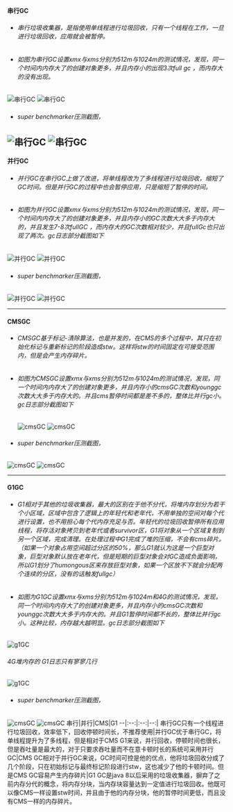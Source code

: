 #### 串行GC
- ###### 串行垃圾收集器，是指使用单线程进行垃圾回收，只有一个线程在工作，一旦进行垃圾回收，应用就会被暂停。
- ###### 如图为串行GC设置xmx与xms分别为512m与1024m的测试情况，发现，同一个时间内内存大了的创建对象更多，并且内存小的出现3次full gc ，而内存大的没有出现。
![串行GC](./images/SerialGC512.jpg)
![串行GC](./images/sgc.jpg)
- ###### super benchmarker压测截图，
![串行GC](./images/serial_sb.jpg)
![串行GC](./images/serial_sb_jv.jpg)
------------------------------------------
#### 并行GC
- ###### 并行GC在串行GC上做了改进，将单线程改为了多线程进行垃圾回收，缩短了GC时间。但是并行GC的过程中也会暂停应用，只是缩短了暂停的时间。
- ###### 如图为并行GC设置xmx与xms分别为512m与1024m的测试情况，发现，同一个时间内内存大了的创建对象更多，并且内存小的GC次数大大多于内存大的，并且发生7-8次fullGC ，而内存大的GC次数相对较少，并且fullGc也只出现了两次。gc日志部分截图如下
![并行GC](./images/cmsGC.jpg)
![并行GC](./images/pgc.jpg)
- ###### super benchmarker压测截图，
![并行GC](./images/parellel_sb.jpg)
![并行GC](./images/parell_sb_jv.png)

--------------------------------------
#### CMSGC
- ###### CMSGC基于标记-清除算法，也是并发的，在CMS的多个过程中，其只在初始化标记与重新标记的阶段造成stw。这样将stw的时间固定在可接受范围内，但是会产生内存碎片。
- ###### 如图为CMSGC设置xmx与xms分别为512m与1024m的测试情况，发现，同一个时间内内存大了的创建对象更多，并且内存小的cmsGC次数和younggc次数大大多于内存大的。并且cms暂停时间都是差不多的，整体比并行gc小。gc日志部分截图如下
  ![cmsGC](./images/cmsGC.jpg)
![cmsGC](./images/cmsparelle.jpg)
- ###### super benchmarker压测截图，
![cmsGC](./images/CMS_sb.jpg)
![cmsGC](./images/cms_sb_jv.jpg)

----------------------------------
#### G1GC
- ###### G1相对于其他的垃圾收集器，最大的区别在于他不分代，将堆内存划分为若干个小区域，区域中包含了逻辑上的年轻代和老年代，不用单独的空间对每个代进行设置，也不用担心每个代内存充足与否。年轻代的垃圾回收暂停所有应用线程，将存活对象拷贝到老年代或者survivor区，G1将对象从一个区域复制到另一个区域，完成清理。在处理过程中G1完成了堆的压缩，不会有cms碎片。（如果一个对象占用空间超过分区的50%，那么G1就认为这是一个巨型对象，巨型对象默认放在老年代，但是短期的巨型对象会对GC造成负面影响，所以G1划分了humongous区来存放巨型对象，如果一个区放不下就会分配两个连续的分区，没有的话触发fullgc）
- ###### 如图为G1GC设置xmx与xms分别为512m与1024m和4G的测试情况，发现，同一个时间内内存大了的创建对象更多，并且内存小的cmsGC次数和younggc次数大大多于内存大的。并且G1暂停时间都不长的，整体比并行gc小。这种比较，内存越大越明显。gc日志部分截图如下
![g1GC](./images/G1gc.jpg)
  ###### 4G堆内存的 G1日志只有寥寥几行
![g1GC](./images/4gG1.jpg)
- ###### super benchmarker压测截图，
![cmsGC](./images/G1_sb.jpg)
![cmsGC](./images/G1_sb_jv.jpg)
串行|并行|CMS|G1
--|:--:|:--:|--:|
串行GC只有一个线程进行垃圾回收，效率低下，回收停顿时间长，不推荐使用|并行GC优于串行GC，将单线程提升为了多线程，但是相对于CMS G1来说，并行回收，停顿时间也很长，但是吞吐量是最大的，对于只要求吞吐量而不在意卡顿时长的系统可采用并行GC|CMS GC相对于并行GC来说，GC时间可控是他的优点，他将垃圾回收分成了几个阶段，只在初始标记与最终标记阶段进行stw，这也减少了他的卡顿时间。但是CMS GC容易产生内存碎片|G1 GC是java 8以后采用的垃圾收集器，摒弃了之前内存分代的概念，将内存分块，当内存块容量达到一定值进行垃圾回收。他既可以像CMS一样设置stw时间，并且由于他的内存分块，他的暂停时间更低，而且没有CMS一样的内存碎片。
